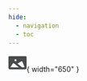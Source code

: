 ```yaml
---
hide:
  - navigation
  - toc
---
```


<!--
## Curso Teórico - Práctico Hygge Lagom Shouganai
-->

![Banner](img/banner.svg){ width="650" }
